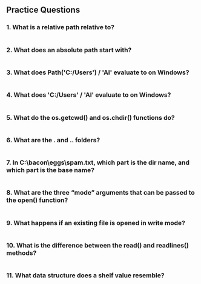 ## Practice Questions
### 1. What is a relative path relative to?
```

```
### 2. What does an absolute path start with?
```

```
### 3. What does Path('C:/Users') / 'Al' evaluate to on Windows?
```

```
### 4. What does 'C:/Users' / 'Al' evaluate to on Windows?
```

```
### 5. What do the os.getcwd() and os.chdir() functions do?
```

```
### 6. What are the . and .. folders?
```

```
### 7. In C:\bacon\eggs\spam.txt, which part is the dir name, and which part is the base name?
```

```
### 8. What are the three “mode” arguments that can be passed to the open() function?
```

```
### 9. What happens if an existing file is opened in write mode?
```

```
### 10. What is the difference between the read() and readlines() methods?
```

```
### 11. What data structure does a shelf value resemble?
```

```

